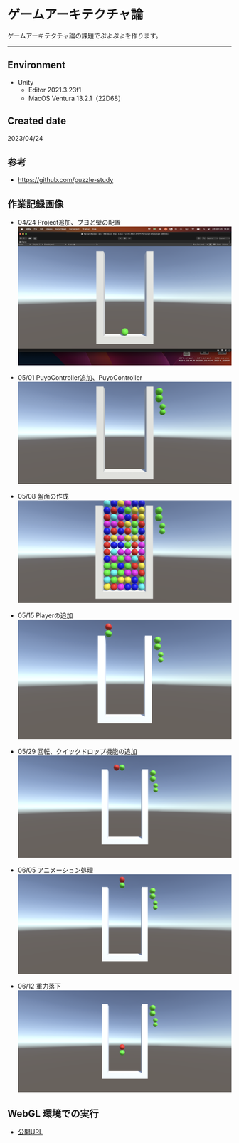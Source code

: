 # ゲームアーキテクチャ論
ゲームアーキテクチャ論の課題でぷよぷよを作ります。

 ---
 ## Environment
- Unity
  - Editor 2021.3.23f1
  - MacOS Ventura  13.2.1（22D68）

## Created date
2023/04/24

## 参考
* https://github.com/puzzle-study

## 作業記録画像
* 04/24 Project追加、プヨと壁の配置
![iamge](https://github.com/MettoNao/puzzle_study/blob/main/Images/Puyo_Image_01.png)

* 05/01 PuyoController追加、PuyoController
![iamge](https://github.com/MettoNao/puzzle_study/blob/main/Images/Puyo_Image_02.png)

* 05/08 盤面の作成
![iamge](https://github.com/MettoNao/puzzle_study/blob/main/Images/Puyo_Image_03.png)

* 05/15 Playerの追加
![iamge](https://github.com/MettoNao/puzzle_study/blob/main/Images/Puyo_Image_04.png)

* 05/29 回転、クイックドロップ機能の追加
![iamge](https://github.com/MettoNao/puzzle_study/blob/main/Images/Puyo_Image_05.png)

* 06/05 アニメーション処理
![iamge](https://github.com/MettoNao/puzzle_study/blob/main/Images/Puyo_Image_06.png)

* 06/12 重力落下
![iamge](https://github.com/MettoNao/puzzle_study/blob/main/Images/Puyo_Image_07.png)

## WebGL 環境での実行
- [公開URL](https://MettoNao.github.io/puzzle_study/WebGL/WebGL/)
